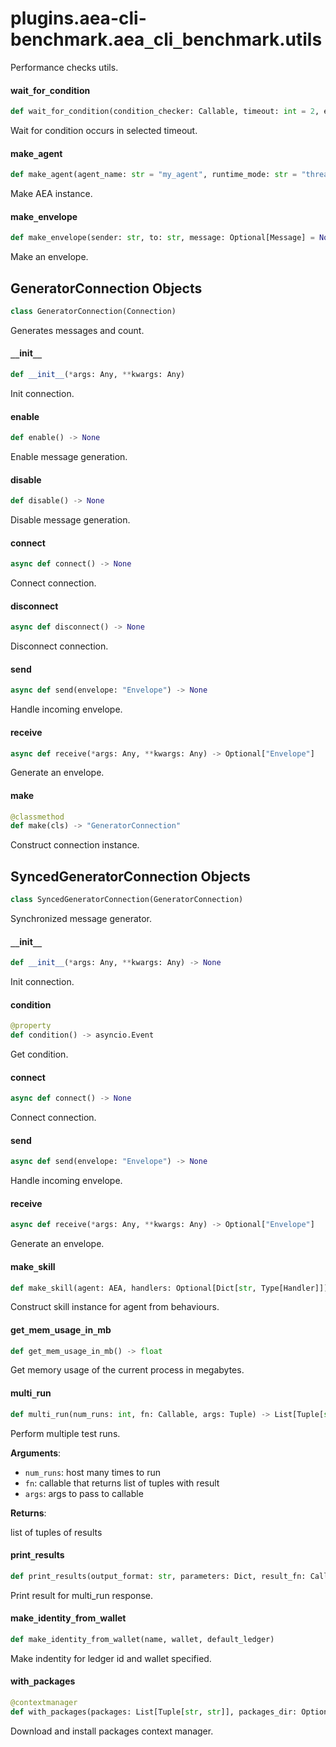 <a id="plugins.aea-cli-benchmark.aea_cli_benchmark.utils"></a>

# plugins.aea-cli-benchmark.aea`_`cli`_`benchmark.utils

Performance checks utils.

<a id="plugins.aea-cli-benchmark.aea_cli_benchmark.utils.wait_for_condition"></a>

#### wait`_`for`_`condition

```python
def wait_for_condition(condition_checker: Callable, timeout: int = 2, error_msg: str = "Timeout") -> None
```

Wait for condition occurs in selected timeout.

<a id="plugins.aea-cli-benchmark.aea_cli_benchmark.utils.make_agent"></a>

#### make`_`agent

```python
def make_agent(agent_name: str = "my_agent", runtime_mode: str = "threaded", resources: Optional[Resources] = None, wallet: Optional[Wallet] = None, identity: Optional[Identity] = None, packages_dir=PACKAGES_DIR, default_ledger=None) -> AEA
```

Make AEA instance.

<a id="plugins.aea-cli-benchmark.aea_cli_benchmark.utils.make_envelope"></a>

#### make`_`envelope

```python
def make_envelope(sender: str, to: str, message: Optional[Message] = None) -> Envelope
```

Make an envelope.

<a id="plugins.aea-cli-benchmark.aea_cli_benchmark.utils.GeneratorConnection"></a>

## GeneratorConnection Objects

```python
class GeneratorConnection(Connection)
```

Generates messages and count.

<a id="plugins.aea-cli-benchmark.aea_cli_benchmark.utils.GeneratorConnection.__init__"></a>

#### `__`init`__`

```python
def __init__(*args: Any, **kwargs: Any)
```

Init connection.

<a id="plugins.aea-cli-benchmark.aea_cli_benchmark.utils.GeneratorConnection.enable"></a>

#### enable

```python
def enable() -> None
```

Enable message generation.

<a id="plugins.aea-cli-benchmark.aea_cli_benchmark.utils.GeneratorConnection.disable"></a>

#### disable

```python
def disable() -> None
```

Disable message generation.

<a id="plugins.aea-cli-benchmark.aea_cli_benchmark.utils.GeneratorConnection.connect"></a>

#### connect

```python
async def connect() -> None
```

Connect connection.

<a id="plugins.aea-cli-benchmark.aea_cli_benchmark.utils.GeneratorConnection.disconnect"></a>

#### disconnect

```python
async def disconnect() -> None
```

Disconnect connection.

<a id="plugins.aea-cli-benchmark.aea_cli_benchmark.utils.GeneratorConnection.send"></a>

#### send

```python
async def send(envelope: "Envelope") -> None
```

Handle incoming envelope.

<a id="plugins.aea-cli-benchmark.aea_cli_benchmark.utils.GeneratorConnection.receive"></a>

#### receive

```python
async def receive(*args: Any, **kwargs: Any) -> Optional["Envelope"]
```

Generate an envelope.

<a id="plugins.aea-cli-benchmark.aea_cli_benchmark.utils.GeneratorConnection.make"></a>

#### make

```python
@classmethod
def make(cls) -> "GeneratorConnection"
```

Construct connection instance.

<a id="plugins.aea-cli-benchmark.aea_cli_benchmark.utils.SyncedGeneratorConnection"></a>

## SyncedGeneratorConnection Objects

```python
class SyncedGeneratorConnection(GeneratorConnection)
```

Synchronized message generator.

<a id="plugins.aea-cli-benchmark.aea_cli_benchmark.utils.SyncedGeneratorConnection.__init__"></a>

#### `__`init`__`

```python
def __init__(*args: Any, **kwargs: Any) -> None
```

Init connection.

<a id="plugins.aea-cli-benchmark.aea_cli_benchmark.utils.SyncedGeneratorConnection.condition"></a>

#### condition

```python
@property
def condition() -> asyncio.Event
```

Get condition.

<a id="plugins.aea-cli-benchmark.aea_cli_benchmark.utils.SyncedGeneratorConnection.connect"></a>

#### connect

```python
async def connect() -> None
```

Connect connection.

<a id="plugins.aea-cli-benchmark.aea_cli_benchmark.utils.SyncedGeneratorConnection.send"></a>

#### send

```python
async def send(envelope: "Envelope") -> None
```

Handle incoming envelope.

<a id="plugins.aea-cli-benchmark.aea_cli_benchmark.utils.SyncedGeneratorConnection.receive"></a>

#### receive

```python
async def receive(*args: Any, **kwargs: Any) -> Optional["Envelope"]
```

Generate an envelope.

<a id="plugins.aea-cli-benchmark.aea_cli_benchmark.utils.make_skill"></a>

#### make`_`skill

```python
def make_skill(agent: AEA, handlers: Optional[Dict[str, Type[Handler]]] = None, behaviours: Optional[Dict[str, Type[Behaviour]]] = None, skill_id: Optional[PublicId] = None) -> Skill
```

Construct skill instance for agent from behaviours.

<a id="plugins.aea-cli-benchmark.aea_cli_benchmark.utils.get_mem_usage_in_mb"></a>

#### get`_`mem`_`usage`_`in`_`mb

```python
def get_mem_usage_in_mb() -> float
```

Get memory usage of the current process in megabytes.

<a id="plugins.aea-cli-benchmark.aea_cli_benchmark.utils.multi_run"></a>

#### multi`_`run

```python
def multi_run(num_runs: int, fn: Callable, args: Tuple) -> List[Tuple[str, Any, Any, Any]]
```

Perform multiple test runs.

**Arguments**:


- `num_runs`: host many times to run
- `fn`: callable  that returns list of tuples with result
- `args`: args to pass to callable

**Returns**:

list of tuples of results

<a id="plugins.aea-cli-benchmark.aea_cli_benchmark.utils.print_results"></a>

#### print`_`results

```python
def print_results(output_format: str, parameters: Dict, result_fn: Callable[..., List[Tuple[str, Any, Any, Any]]]) -> Any
```

Print result for multi_run response.

<a id="plugins.aea-cli-benchmark.aea_cli_benchmark.utils.make_identity_from_wallet"></a>

#### make`_`identity`_`from`_`wallet

```python
def make_identity_from_wallet(name, wallet, default_ledger)
```

Make indentity for ledger id and wallet specified.

<a id="plugins.aea-cli-benchmark.aea_cli_benchmark.utils.with_packages"></a>

#### with`_`packages

```python
@contextmanager
def with_packages(packages: List[Tuple[str, str]], packages_dir: Optional[Path] = None)
```

Download and install packages context manager.

